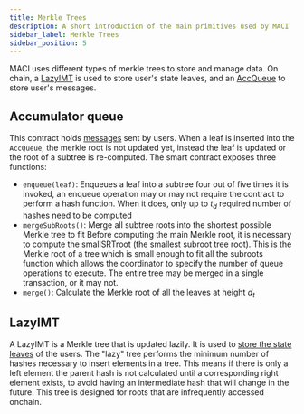 ```yaml
---
title: Merkle Trees
description: A short introduction of the main primitives used by MACI
sidebar_label: Merkle Trees
sidebar_position: 5
---
```


MACI uses different types of merkle trees to store and manage data. On chain, a [LazyIMT](https://github.com/privacy-scaling-explorations/zk-kit.solidity/tree/main/packages/lazy-imt) is used to store user's state leaves, and an [AccQueue](https://github.com/privacy-scaling-explorations/maci/blob/dev/contracts/contracts/trees/AccQueue.sol) to store user's messages.

## Accumulator queue

This contract holds [messages](/docs/developers-references/smart-contracts/Poll#publishmessage) sent by users. When a leaf is inserted into the `AccQueue`, the merkle root is not updated yet, instead the leaf is updated or the root of a subtree is re-computed. The smart contract exposes three functions:

- `enqueue(leaf)`: Enqueues a leaf into a subtree
  four out of five times it is invoked, an enqueue operation may or may not require the contract to perform a hash function. When it does, only up to $t_d$ required number of hashes need to be computed
- `mergeSubRoots()`: Merge all subtree roots into the shortest possible Merkle tree to fit
  Before computing the main Merkle root, it is necessary to compute the smallSRTroot (the smallest subroot tree root). This is the Merkle root of a tree which is small enough to fit all the subroots
  function which allows the coordinator to specify the number of queue operations to execute. The entire tree may be merged in a single transaction, or it may not.
- `merge()`: Calculate the Merkle root of all the leaves at height $d_t$

## LazyIMT

A LazyIMT is a Merkle tree that is updated lazily. It is used to [store the state leaves](/docs/developers-references/smart-contracts/MACI#signup) of the users. The "lazy" tree performs the minimum number of hashes necessary to insert elements in a tree. This means if there is only a left element the parent hash is not calculated until a corresponding right element exists, to avoid having an intermediate hash that will change in the future. This tree is designed for roots that are infrequently accessed onchain.
